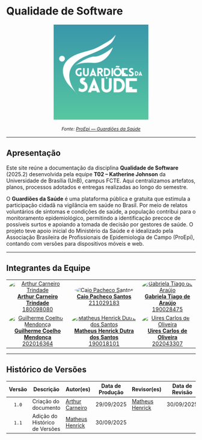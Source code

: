 # Qualidade de Software

<p align="center">
  <img src="assets/images/logo.png" width="50%" alt="Guardiões da Saúde">
</p>

<p align="center" style="font-size: 12px; font-style: italic;">
  Fonte: <a href="https://proepi.org.br/guardioes-da-saude/" target="_blank">ProEpi — Guardiões da Saúde</a>
</p>

---

## Apresentação

Este site reúne a documentação da disciplina **Qualidade de Software** (2025.2) desenvolvida pela equipe **T02 – Katherine Johnson** da Universidade de Brasília (UnB), campus FCTE. Aqui centralizamos artefatos, planos, processos adotados e entregas realizadas ao longo do semestre.

O **Guardiões da Saúde** é uma plataforma pública e gratuita que estimula a participação cidadã na vigilância em saúde no Brasil. Por meio de relatos voluntários de sintomas e condições de saúde, a população contribui para o monitoramento epidemiológico, permitindo a identificação precoce de possíveis surtos e apoiando a tomada de decisão por gestores de saúde. O projeto teve apoio inicial do Ministério da Saúde e é idealizado pela Associação Brasileira de Profissionais de Epidemiologia de Campo (ProEpi), contando com versões para dispositivos móveis e web.

---

## Integrantes da Equipe


<table style="width: 100%; table-layout: fixed;">
  <tr>
    <td align="center">
      <a href="https://github.com/trindadea">
        <img style="border-radius: 50%; width: 100px; height: 100px" src="https://avatars.githubusercontent.com/u/116747171?v=4" alt="Arthur Carneiro Trindade" />
        <br />
        <div><strong>Arthur Carneiro Trindade</strong><br />180098080</div>
      </a>
    </td>
    <td align="center">
      <a href="https://github.com/CaioPacheco">
        <img style="border-radius: 50%; width: 100px; height: 100px" src="https://avatars.githubusercontent.com/u/90219652?v=4" alt="Caio Pacheco Santos" />
        <br />
        <div><strong>Caio Pacheco Santos</strong><br />211029183</div>
      </a>
    </td>
    <td align="center">
      <a href="https://github.com/GabrielaTiago">
        <img style="border-radius: 50%; width: 100px; height: 100px" src="https://avatars.githubusercontent.com/u/77814822?v=4" alt="Gabriela Tiago de Araújo" />
        <br />
        <div><strong>Gabriela Tiago de Araújo</strong><br />190028475</div>
      </a>
    </td>
  </tr>
  <tr>
    <td align="center">
      <a href="https://github.com/Guilermanoo">
        <img style="border-radius: 50%; width: 100px; height: 100px" src="https://avatars.githubusercontent.com/u/98980548?v=4" alt="Guilherme Coelho Mendonça" />
        <br />
        <div><strong>Guilherme Coelho Mendonça</strong><br />202016364</div>
      </a>
    </td>
    <td align="center">
      <a href="https://github.com/MatheusHenrickSantos">
        <img style="border-radius: 50%; width: 100px; height: 100px" src="https://avatars.githubusercontent.com/u/79066829?v=4" alt="Matheus Henrick Dutra dos Santos" />
        <br />
        <div><strong>Matheus Henrick Dutra dos Santos</strong><br />190018101</div>
      </a>
    </td>
    <td align="center">
      <a href="https://github.com/uires2023">
        <img style="border-radius: 50%; width: 100px; height: 100px" src="https://avatars.githubusercontent.com/u/88348553?v=4" alt="Uires Carlos de Oliveira" />
        <br />
        <div><strong>Uires Carlos de Oliveira</strong><br />202043307</div>
      </a>
    </td>
  </tr>
  
</table>



---

## Histórico de Versões

| Versão | Descrição | Autor(es) | Data de Produção | Revisor(es) | Data de Revisão | 
| :----: | --------- | --------- | :--------------: | ----------- | :-------------: |
| `1.0`  | Criação do documento | [Arthur Carneiro](https://github.com/trindadea) | 29/09/2025 | [Matheus Henrick](https://github.com/MatheusHenrickSantos) | 30/09/2025 |
| `1.1`  | Adição do Histórico de Versões | [Matheus Henrick](https://github.com/MatheusHenrickSantos) | 30/09/2025 |  |  |